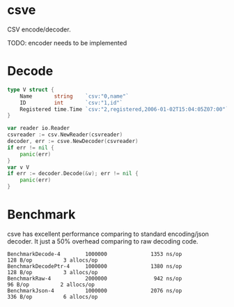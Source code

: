 # csve

CSV encode/decoder.

TODO: encoder needs to be implemented

# Decode

```go
type V struct {
    Name       string    `csv:"0,name"`
    ID         int       `csv:"1,id"`
    Registered time.Time `csv:"2,registered,2006-01-02T15:04:05Z07:00"`
}

var reader io.Reader
csvreader := csv.NewReader(csvreader)
decoder, err := csve.NewDecoder(csvreader)
if err != nil {
    panic(err)
}
var v V
if err := decoder.Decode(&v); err != nil {
    panic(err)
}
```

# Benchmark

csve has excellent performance comparing to standard encoding/json decoder.
It just a 50% overhead comparing to raw decoding code.

```
BenchmarkDecode-4        1000000              1353 ns/op             128 B/op          3 allocs/op
BenchmarkDecodePtr-4     1000000              1380 ns/op             128 B/op          3 allocs/op
BenchmarkRaw-4           2000000               942 ns/op              96 B/op          2 allocs/op
BenchmarkJson-4          1000000              2076 ns/op             336 B/op          6 allocs/op
```
